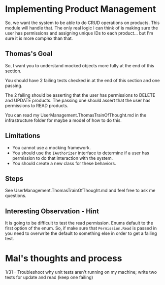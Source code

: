 Implementing Product Management
===

So, we want the system to be able to do CRUD operations on products. This module will handle that. The only real logic I can think of is making sure the user has permissions and assigning unique IDs to each product... but I'm sure it is more complex than that. 

Thomas's Goal
---
So, I want you to understand mocked objects more fully at the end of this section. 

You should have 2 failing tests checked in at the end of this section and one passing.

The 2 failing should be asserting that the user has permissions to DELETE and UPDATE products. The passing one should assert that the user has permissions to READ products.

You can read my UserManagement.ThomasTrainOfThought.md in the infrastructure folder for maybe a model of how to do this. 

Limitations
--- 
- You cannot use a mocking framework. 
- You should use the ``IAuthorizer`` interface to determine if a user has permission to do that interaction with the system. 
- You should create a new class for these behaviors. 

Steps
---
See UserManagement.ThomasTrainOfThought.md and feel free to ask me questions. 

Interesting Observation - Hint
---
It is going to be difficult to test the read permission. Enums default to the first option of the enum. So, if make sure that `Permission.Read` is passed in you need to overwrite the default to something else in order to get a failing test. 

Mal's thoughts and process
===
1/31 - Troubleshoot why unit tests aren't running on my machine; write two tests for update and read (keep one failing)
